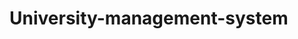 # University-management-system

<!-- student id:2025010001 password:123456789" -->
<!-- admin "id": "A-0001", password:123456789 -->

<!-- faculty id:F-0001 password:123456789 -->
